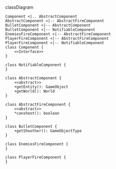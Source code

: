 classDiagram

    Component <|.. AbstractComponent
    AbstractComponent <|-- AbstractFireComponent
    BulletComponent <|-- AbstractComponent
    BulletComponent <|-- NotifiableComponent
    EnemiesFireComponent <|-- AbstractFireComponent
    PlayerFireComponent <|-- AbstractFireComponent
    PlayerFireComponent <|-- NotifiableComponent
    class Component {
        <<Interface>>
    }
    
    class NotifiableComponent {
    }

    class AbstractComponent {
        <<abstract>>
        +getEntity(): GameObject
        +getWorld(): World
    }

    class AbstractFireComponent {
        <<abstract>>
        *canshoot(): boolean
    }

    class BulletComponent {
        +getShoother(): GameObjectType
    }

    class EnemiesFireComponent {
    }

    class PlayerFireComponent {
    }